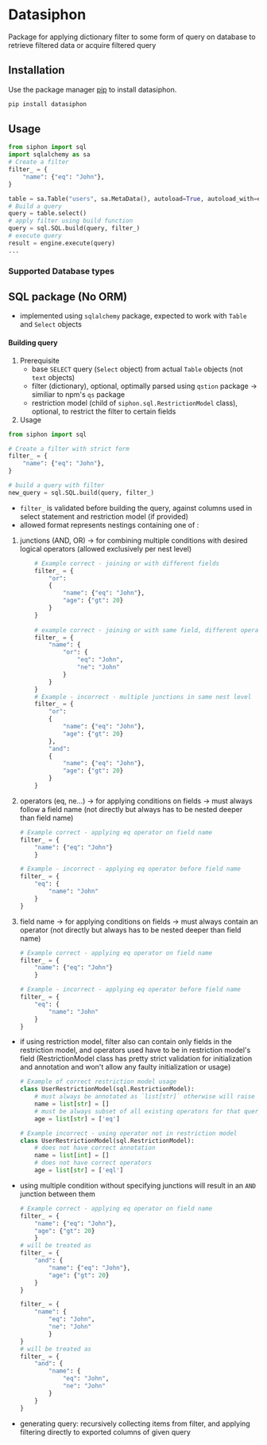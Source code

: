 # Datasiphon

Package for applying dictionary filter to some form of query on database to retrieve filtered data or acquire filtered query

## Installation

Use the package manager [pip](https://pip.pypa.io/en/stable/) to install datasiphon.

```bash
pip install datasiphon
```

## Usage

```python
from siphon import sql
import sqlalchemy as sa
# Create a filter
filter_ = {
    "name": {"eq": "John"},
}

table = sa.Table("users", sa.MetaData(), autoload=True, autoload_with=engine)
# Build a query
query = table.select()
# apply filter using build function
query = sql.SQL.build(query, filter_)
# execute query
result = engine.execute(query)
...
```

### Supported Database types
## SQL package (No ORM)
- implemented using `sqlalchemy` package, expected to work with `Table` and `Select` objects
#### Building query
1. Prerequisite
    - base `SELECT` query (`Select` object) from actual `Table` objects (not `text` objects)
    - filter (dictionary), optional, optimally parsed using `qstion` package -> similiar to npm's `qs` package
    - restriction model (child of `siphon.sql.RestrictionModel` class), optional, to restrict the filter to certain fields
2. Usage
```python
from siphon import sql

# Create a filter with strict form
filter_ = {
    "name": {"eq": "John"},
}

# build a query with filter
new_query = sql.SQL.build(query, filter_)
```
- `filter_` is validated before building the query, against columns used in select statement and restriction model (if provided)
 - allowed format represents nestings containing one of :
 1. junctions (AND, OR) -> for combining multiple conditions with desired logical operators (allowed exclusively per nest level)
    ```python
        # Example correct - joining or with different fields
        filter_ = {
            "or":
            {
                "name": {"eq": "John"},
                "age": {"gt": 20}
            }
        }
        
        # example correct - joining or with same field, different operators
        filter_ = {
            "name": {
                "or": {
                    "eq": "John",
                    "ne": "John"
                }
            }
        }
        # Example - incorrect - multiple junctions in same nest level
        filter_ = {
            "or":
            {
                "name": {"eq": "John"},
                "age": {"gt": 20}
            },
            "and":
            {
                "name": {"eq": "John"},
                "age": {"gt": 20}
            }
        }
    ```
 2. operators (eq, ne...) -> for applying conditions on fields -> must always follow a field name (not directly but always has to be nested deeper than field name)
    ```python
    # Example correct - applying eq operator on field name
    filter_ = {
        "name": {"eq": "John"}
        }

    # Example - incorrect - applying eq operator before field name
    filter_ = {
        "eq": {
            "name": "John"
        }
    }
    ```
 3. field name -> for applying conditions on fields -> must always contain an operator (not directly but always has to be nested deeper than field name)
    ```python
    # Example correct - applying eq operator on field name
    filter_ = {
        "name": {"eq": "John"}
        }
    
    # Example - incorrect - applying eq operator before field name
    filter_ = {
        "eq": {
            "name": "John"
        }
    }
    ```
 - if using restriction model, filter also can contain only fields in the restriction model, and operators used have to be in restriction model's field (RestrictionModel class has pretty strict validation for initialization and annotation and won't allow any faulty initialization or usage)
    ```python
    # Example of correct restriction model usage
    class UserRestrictionModel(sql.RestrictionModel):
        # must always be annotated as `list[str]` otherwise will raise an error
        name = list[str] = []
        # must be always subset of all existing operators for that query builder
        age = list[str] = ['eq']
    
    # Example incorrect - using operator not in restriction model
    class UserRestrictionModel(sql.RestrictionModel):
        # does not have correct annotation
        name = list[int] = []
        # does not have correct operators
        age = list[str] = ['eql']
    ```
 - using multiple condition without specifying junctions will result in an `AND` junction between them
    ```python
    # Example correct - applying eq operator on field name
    filter_ = {
        "name": {"eq": "John"},
        "age": {"gt": 20}
        }
    # will be treated as
    filter_ = {
        "and": {
            "name": {"eq": "John"},
            "age": {"gt": 20}
        }
    }

    filter_ = {
        "name": {
            "eq": "John",
            "ne": "John"
            }
    }
    # will be treated as
    filter_ = {
        "and": {
            "name": {
                "eq": "John",
                "ne": "John"
            }
        }
    }
    ```

- generating query: recursively collecting items from filter, and applying filtering directly to exported columns of given query
